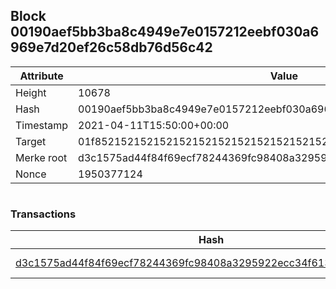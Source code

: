 ## Block 00190aef5bb3ba8c4949e7e0157212eebf030a6969e7d20ef26c58db76d56c42

Attribute | Value
--- | ---
Height | 10678
Hash | 00190aef5bb3ba8c4949e7e0157212eebf030a6969e7d20ef26c58db76d56c42
Timestamp | 2021-04-11T15:50:00+00:00
Target | 01f8521521521521521521521521521521521521521521521521521521521521
Merke root | d3c1575ad44f84f69ecf78244369fc98408a3295922ecc34f613d129e78b9d33
Nonce | 1950377124

```

```

### Transactions

Hash | Amount
--- | ---
[d3c1575ad44f84f69ecf78244369fc98408a3295922ecc34f613d129e78b9d33](d3c1575ad44f84f69ecf78244369fc98408a3295922ecc34f613d129e78b9d33.md) | 10.00000000 SKEPTI 
